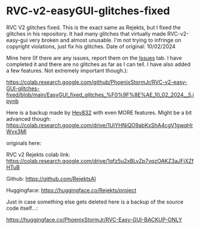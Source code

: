 # RVC-v2-easyGUI-glitches-fixed

RVC V2 glitches fixed. This is the exact same as Rejekts, but I fixed the glitches in his repository. It had many glitches that virtually made RVC-v2-easy-gui very broken and almost unusable. I'm not trying to infringe on copyright violations, just fix his glitches. Date of original: 10/02/2024

Mine here (If there are any issues, report them on the [Issues](https://github.com/PhoenixStormJr/RVC-v2-easy-GUI-glitches-fixed/issues) tab. I have completed it and there are no glitches as far as I can tell. I have also added a few features. Not extremely important though.):

https://colab.research.google.com/github/PhoenixStormJr/RVC-v2-easy-GUI-glitches-fixed/blob/main/EasyGUI_fixed_glitches_%F0%9F%8E%AE_10_02_2024__5.ipynb

Here is a backup made by [Hev832](https://huggingface.co/Hev832) with even MORE features. Might be a bit advanced though: https://colab.research.google.com/drive/1UiYHNiQO9abKxShA4cgV1gwqHrWvx3Ml

originals here:

RVC v2 Rejekts colab link: https://colab.research.google.com/drive/1qfz5u2xBLyZp7vqzOAKZ3aJFjXZfHTuB

Github: https://github.com/RejektsAI

Huggingface: https://huggingface.co/Rejekts/project

Just in case something else gets deleted here is a backup of the source code itself...:

https://huggingface.co/PhoenixStormJr/RVC-Easy-GUI-BACKUP-ONLY
